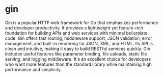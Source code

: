 # gin

Gin is a popular HTTP web framework for Go that emphasizes performance and developer productivity. It provides a lightweight yet feature-rich foundation for building APIs and web services with minimal boilerplate code. Gin offers fast routing, middleware support, JSON validation, error management, and built-in rendering for JSON, XML, and HTML. Its API is clean and intuitive, making it easy to build RESTful services quickly. Gin includes useful features like parameter binding, file uploads, static file serving, and logging middleware. It's an excellent choice for developers who want more features than the standard library while maintaining high performance and simplicity.